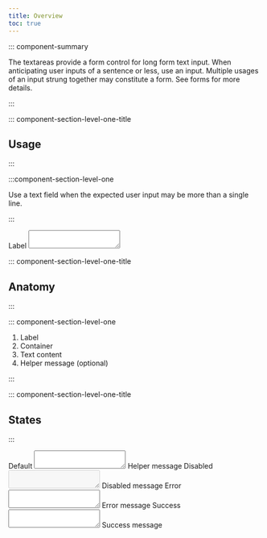 ```yaml
---
title: Overview
toc: true
---
```


::: component-summary

The textareas provide a form control for long form text input. When anticipating user inputs of a sentence or less, use an input. Multiple usages of an input strung together may constitute a form. See forms for more details.

:::

::: component-section-level-one-title

## Usage

:::

:::component-section-level-one

Use a text field when the expected user input may be more than a single line.

:::

<DocIndent>
<div>
    <cds-textarea control-width="shrink">
        <label>Label</label>
        <textarea></textarea>
    </cds-textarea>
</div>
</DocIndent>

::: component-section-level-one-title

## Anatomy

:::

::: component-section-level-one

1. Label
2. Container
3. Text content
4. Helper message (optional)

:::

::: component-section-level-one-title

## States

:::

<DocIndent>
<div>
    <cds-form-group layout="horizontal">
      <cds-textarea layout="horizontal">
        <label>Default</label>
        <textarea></textarea>
        <cds-control-message>Helper message</cds-control-message>
      </cds-textarea>
      <cds-textarea layout="horizontal">
        <label>Disabled</label>
        <textarea disabled></textarea>
        <cds-control-message>Disabled message</cds-control-message>
      </cds-textarea>
      <cds-textarea layout="horizontal" status="error">
        <label>Error</label>
        <textarea></textarea>
        <cds-control-message status="error">Error message</cds-control-message>
      </cds-textarea>
      <cds-textarea layout="horizontal" status="success">
        <label>Success</label>
        <textarea></textarea>
        <cds-control-message status="success">Success message</cds-control-message>
      </cds-textarea>
    </cds-form-group>
</div>
</DocIndent>
